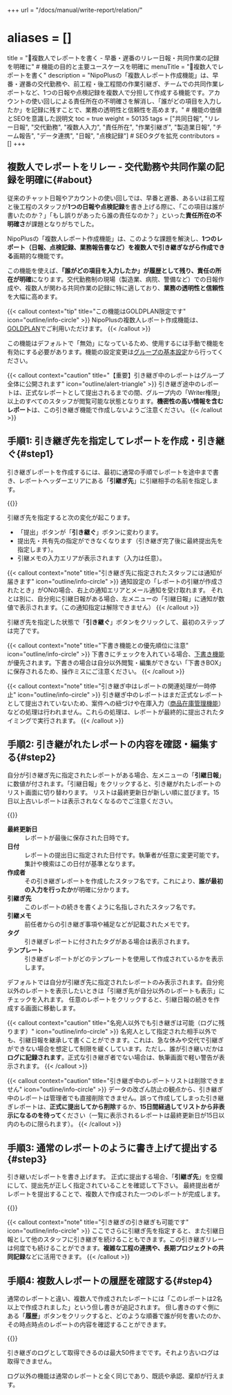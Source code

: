 +++
url = "/docs/manual/write-report/relation/"
# aliases = []
title = "👥複数人でレポートを書く - 早番・遅番のリレー日報・共同作業の記録を明確に" # 機能の目的と主要ユースケースを明確に
menuTitle = "👥複数人でレポートを書く"
description = "NipoPlusの「複数人レポート作成機能」は、早番・遅番の交代勤務や、前工程・後工程間の作業引継ぎ、チームでの共同作業レポートなど、1つの日報や点検記録を複数人で分担して作成する機能です。アカウントの使い回しによる責任所在の不明確さを解消し、「誰がどの項目を入力したか」を記録に残すことで、業務の透明性と信頼性を高めます。" # 機能の価値とSEOを意識した説明文
toc = true
weight = 50135
tags = ["共同日報", "リレー日報", "交代勤務", "複数人入力", "責任所在", "作業引継ぎ", "製造業日報", "チーム報告", "データ連携", "日報", "点検記録"] # SEOタグを拡充
contributors = []
+++

## 複数人でレポートをリレー - 交代勤務や共同作業の記録を明確に{#about}

従来のチャット日報やアカウントの使い回しでは、早番と遅番、あるいは前工程と後工程のスタッフが**1つの日報や点検記録**を書き上げる際に、「この項目は誰が書いたのか？」「もし誤りがあったら誰の責任なのか？」といった**責任所在の不明確さ**が課題となりがちでした。

NipoPlusの「複数人レポート作成機能」は、このような課題を解決し、**1つのレポート（日報、点検記録、業務報告書など）を複数人で引き継ぎながら作成できる**画期的な機能です。

この機能を使えば、**「誰がどの項目を入力したか」が履歴として残り、責任の所在が明確**になります。交代勤務制の現場（製造業、病院、警備など）での日報作成や、複数人が関わる共同作業の記録に特に適しており、**業務の透明性と信頼性**を大幅に高めます。

{{< callout context="tip" title="この機能はGOLDPLAN限定です" icon="outline/info-circle" >}}
NipoPlusの複数人レポート作成機能は、[GOLDPLAN](/docs/price/#fee)でご利用いただけます。
{{< /callout >}}

この機能はデフォルトで「無効」になっているため、使用するには手動で機能を有効にする必要があります。機能の設定変更は[グループの基本設定](/docs/setup/setting-group/#optionalFunction)から行ってください。

{{< callout context="caution" title="【重要】引き継ぎ中のレポートはグループ全体に公開されます" icon="outline/alert-triangle" >}}
引き継ぎ途中のレポートは、正式なレポートとして提出されるまでの間、グループ内の「Writer権限」以上のすべてのスタッフが閲覧可能な状態となります。**機密性の高い情報を含むレポート**は、この引き継ぎ機能で作成しないようご注意ください。
{{< /callout >}}

## 手順1: 引き継ぎ先を指定してレポートを作成・引き継ぐ{#step1}

引き継ぎレポートを作成するには、最初に通常の手順でレポートを途中まで書き、レポートヘッダーエリアにある「<strong>引継ぎ先</strong>」に引継相手の名前を指定します。

{{<iTablet filename="img/relation1" msg="早番から遅番へ、前工程から後工程へ、作業を引き継ぐ相手を指定するだけです。共同で日報や点検記録を作成できます" alice="ok">}}

引継ぎ先を指定すると次の変化が起こります。

- 「提出」ボタンが「<strong>引き継ぐ</strong>」ボタンに変わります。
- 提出先・共有先の指定ができなくなります（引き継ぎ完了後に最終提出先を指定します）。
- 引継メモの入力エリアが表示されます（入力は任意）。

{{< callout context="note" title="引き継ぎ先に指定されたスタッフには通知が届きます" icon="outline/info-circle" >}}
通知設定の「レポートの引継が作成されたとき」がONの場合、右上の通知エリアとメール通知を受け取れます。
それとは別に、自分宛に引継日報がある場合、左メニューの「引継日報」に通知が数値で表示されます。（この通知指定は解除できません）
{{< /callout >}}

引継ぎ先を指定した状態で「<strong>引き継ぐ</strong>」ボタンをクリックして、最初のステップは完了です。

{{< callout context="note" title="下書き機能との優先順位に注意" icon="outline/info-circle" >}}
下書きにチェックを入れている場合、[下書き機能](/docs/manual/write-report/draft/)が優先されます。下書きの場合は自分以外閲覧・編集ができない「下書きBOX」に保存されるため、操作ミスにご注意ください。
{{< /callout >}}

{{< callout context="note" title="引き継ぎ中はレポートの関連処理が一時停止" icon="outline/info-circle" >}}
引き継ぎ中のレポートはまだ正式なレポートとして提出されていないため、案件への紐づけや在庫入力（[商品在庫管理機能](/docs/setup/advanced-setting/point/)）などの処理は行われません。これらの処理は、レポートが最終的に提出されたタイミングで実行されます。
{{< /callout >}}

## 手順2: 引き継がれたレポートの内容を確認・編集する{#step2}

自分が引き継ぎ先に指定されたレポートがある場合、左メニューの「<strong>引継日報</strong>」に数値が付されます。「引継日報」をクリックすると、引き継がれたレポートのリスト画面に切り替わります。
リストは最終更新日が新しい順に並びます。15日以上古いレポートは表示されなくなるのでご注意ください。

{{<iTablet filename="img/relation2" msg="自分宛に引き継がれた日報や点検記録を確認します。誰がどの項目を入力したかも確認できます" alice="ok">}}

<dl class="basic">
<dt><strong>最終更新日</strong></dt>
<dd>レポートが最後に保存された日時です。</dd>
<dt><strong>日付</strong></dt>
<dd>レポートの提出日に指定された日付です。執筆者が任意に変更可能です。集計や検索はこの日付が基準となります。</dd>
<dt><strong>作成者</strong></dt>
<dd>その引き継ぎレポートを作成したスタッフ名です。これにより、<strong>誰が最初の入力を行ったか</strong>が明確に分かります。</dd>
<dt><strong>引継ぎ先</strong></dt>
<dd>このレポートの続きを書くように名指しされたスタッフ名です。</dd>
<dt><strong>引継メモ</strong></dt>
<dd>前任者からの引き継ぎ事項や補足などが記載されたメモです。</dd>
<dt><strong>タグ</strong></dt>
<dd>引き継ぎレポートに付されたタグがある場合は表示されます。</dd>
<dt><strong>テンプレート</strong></dt>
<dd>引き継ぎレポートがどのテンプレートを使用して作成されているかを表示します。</dd>
</dl>

デフォルトでは自分が引継ぎ先に指定されたレポートのみ表示されます。自分宛以外のレポートを表示したいときは「引継ぎ先が自分以外のレポートも表示」にチェックを入れます。
任意のレポートをクリックすると、引継日報の続きを作成する画面に移動します。

{{< callout context="caution" title="名宛人以外でも引き継ぎは可能（ログに残ります）" icon="outline/info-circle" >}}
名宛人として指定された相手以外でも、引継日報を継承して書くことができます。これは、急な休みや交代で引継ぎができない場合を想定して制限を緩くしています。ただし、誰が引き継いだかは<strong>ログに記録されます</strong>。正式な引き継ぎ者でない場合は、執筆画面で軽い警告が表示されます。
{{< /callout >}}

{{< callout context="caution" title="引き継ぎ中のレポートリストは削除できません" icon="outline/info-circle" >}}
データの改ざん防止の観点から、引き継ぎ中のレポートは管理者でも直接削除できません。誤って作成してしまった引き継ぎレポートは、**正式に提出してから削除**するか、**15日間経過してリストから非表示になるのを待って**ください（一覧に表示されるレポートは最終更新日が15日以内のものに限られます）。
{{< /callout >}}

## 手順3: 通常のレポートのように書き上げて提出する{#step3}

引き継いだレポートを書き上げます。
正式に提出する場合、「<strong>引継ぎ先</strong>」を空欄にして、提出先が正しく指定されていることを確認して下さい。
最終提出者がレポートを提出することで、複数人で作成された一つのレポートが完成します。

{{<iTablet filename="img/relation3" msg="引き継がれた日報や点検記録を、通常のレポート作成と同じように内容を追記・修正して完成させ、提出します" alice="here">}}

{{< callout context="note" title="引き継ぎの引き継ぎも可能です" icon="outline/info-circle" >}}
ここでさらに引継ぎ先を指定すると、また引継日報として他のスタッフに引き継ぎを続けることもできます。この引き継ぎリレーは何度でも続けることができます。<strong>複雑な工程の連携や、長期プロジェクトの共同記録</strong>などに活用できます。
{{< /callout >}}

## 手順4: 複数人レポートの履歴を確認する{#step4}

通常のレポートと違い、複数人で作成されたレポートには「このレポートは2名以上で作成されました」という但し書きが追記されます。
但し書きのすぐ側にある「<strong>履歴</strong>」ボタンをクリックすると、どのような順番で誰が何を書いたのか、その時点時点のレポートの内容を確認することができます。

{{<iTablet filename="img/relationLog" msg="誰が、いつ、どの部分を追記・修正したか、履歴を確認できます。責任の所在を明確にするためにも、この記録は非常に大切です" alice="here">}}

引き継ぎのログとして取得できるのは最大50件までです。それより古いログは取得できません。

ログ以外の機能は通常のレポートと全く同じであり、既読や承認、棄却が行えます。

